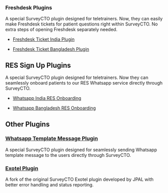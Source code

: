 ### Freshdesk Plugins
A special SurveyCTO plugin designed for teletrainers. Now, they can easily make Freshdesk tickets for patient questions right within SurveyCTO. No extra steps of opening Freshdesk separately needed.

- [Freshdesk Ticket India Plugin](https://noorahealth.github.io/fd-ticket-scto-plugin/)

- [Freshdesk Ticket Bangladesh Plugin](https://noorahealth.github.io/fd-bd-ticket-scto-plugin)


## RES Sign Up Plugins
A special SurveyCTO plugin designed for teletrainers.
Now they can seamlessly onboard patients to our RES Whatsapp service directly through SurveyCTO.

- [Whatsapp India RES Onboarding](https://noorahealth.github.io/ind-res-signup-scto-plugin)

- [Whatsapp Bangladesh RES Onboarding](https://noorahealth.github.io/bd-res-signup-scto-plugin)

## Other Plugins

### [Whatsapp Template Message Plugin](https://noorahealth.github.io/wa-message-scto-plugin)
A special SurveyCTO plugin designed for seamlessly sending Whatsapp template message to the users directly through SurveyCTO.

### [Exotel Plugin](https://noorahealth.github.io/scto-exotel)
A fork of the original SurveyCTO Exotel plugin developed by JPAL with better error handling and status reporting.
